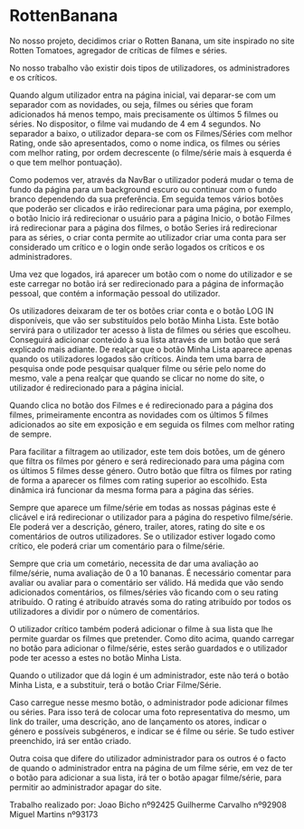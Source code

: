 # RottenBanana

No nosso projeto, decidimos criar o Rotten Banana, um site inspirado no site Rotten Tomatoes, agregador de críticas de filmes e séries.

No nosso trabalho vão existir dois tipos de utilizadores, os administradores e os críticos.

Quando algum utilizador entra na página inicial, vai deparar-se com um separador com as novidades, ou seja, filmes ou séries que foram adicionados há menos tempo, mais precisamente os últimos 5 filmes ou séries. No dispositor, o filme vai mudando de 4 em 4 segundos.
No separador a baixo, o utilizador depara-se com os Filmes/Séries com melhor Rating, onde são apresentados, como o nome indica, os filmes ou séries com melhor rating, por ordem decrescente (o filme/série mais à esquerda é o que tem melhor pontuação).

Como podemos ver, através da NavBar o utilizador poderá mudar o tema de fundo da página para um background escuro ou continuar com o fundo branco dependendo da sua preferência. Em seguida temos vários botões que poderão ser clicados e irão redirecionar para uma página, por exemplo, o botão Inicio irá redirecionar o usuário para a página Inicio, o botão Filmes irá redirecionar para a página dos filmes, o botão Series irá redirecionar para as séries, o criar conta permite ao utilizador criar uma conta para ser considerado um crítico e o login onde serão logados os críticos e os administradores.

Uma vez que logados, irá aparecer um botão com o nome do utilizador e se este carregar no botão irá ser redirecionado para a página de informação pessoal, que contém a informação pessoal do utilizador.

Os utilizadores deixaram de ter os botões criar conta e o botão LOG IN disponíveis, que vão ser substituídos pelo botão Minha Lista. Este botão servirá para o utilizador ter acesso à lista de filmes ou séries que escolheu. Conseguirá adicionar conteúdo à sua lista através de um botão que será explicado mais adiante. De realçar que o botão Minha Lista aparece apenas quando os utilizadores logados são críticos.
Ainda tem uma barra de pesquisa onde pode pesquisar qualquer filme ou série pelo nome do mesmo, vale a pena realçar que quando se clicar no nome do site, o utilizador é redirecionado para a página inicial.

Quando clica no botão dos Filmes e é redirecionado para a página dos filmes, primeiramente encontra as novidades com os últimos 5 filmes adicionados ao site em exposição e em seguida os filmes com melhor rating de sempre.

Para facilitar a filtragem ao utilizador, este tem dois botões, um de género que filtra os filmes por género e será redirecionado para uma página com os últimos 5 filmes desse género. Outro botão que filtra os filmes por rating de forma a aparecer os filmes com rating superior ao escolhido. Esta dinâmica irá funcionar da mesma forma para a página das séries.

Sempre que aparece um filme/série em todas as nossas páginas este é clicável e irá redirecionar o utilizador para a página do respetivo filme/série. Ele poderá ver a descrição, género, trailer, atores, rating do site e os comentários de outros utilizadores. Se o utilizador estiver logado como crítico, ele poderá criar um comentário para o filme/série.

Sempre que cria um cometário, necessita de dar uma avaliação ao filme/série, numa avaliação de 0 a 10 bananas. É necessário comentar para avaliar ou avaliar para o comentário ser válido. Há medida que vão sendo adicionados comentários, os filmes/séries vão ficando com o seu rating atribuído. O rating é atribuído através soma do rating atribuído por todos os utilizadores a dividir por o número de comentários.

O utilizador crítico também poderá adicionar o filme à sua lista que lhe permite guardar os filmes que pretender. Como dito acima, quando carregar no botão para adicionar o filme/série, estes serão guardados e o utilizador pode ter acesso a estes no botão Minha Lista.

Quando o utilizador que dá login é um administrador, este não terá o botão Minha Lista, e a substituir, terá o botão Criar Filme/Série.

Caso carregue nesse mesmo botão, o administrador pode adicionar filmes ou séries. Para isso terá de colocar uma foto representativa do mesmo, um link do trailer, uma descrição, ano de lançamento os atores, indicar o género e possíveis subgéneros, e indicar se é filme ou série. Se tudo estiver preenchido, irá ser então criado.

Outra coisa que difere do utilizador administrador para os outros é o facto de quando o administrador entra na página de um filme série, em vez de ter o botão para adicionar a sua lista, irá ter o botão apagar filme/série, para permitir ao administrador apagar do site.

Trabalho realizado por:
Joao Bicho nº92425
Guilherme Carvalho nº92908
Miguel Martins nº93173
